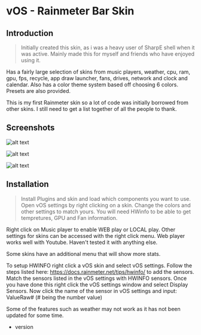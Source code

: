# vOS - Rainmeter Bar Skin

## Introduction

> Initially created this skin, as i was a heavy user of SharpE shell when it was active.
> Mainly made this for myself and friends who have enjoyed using it.

Has a fairly large selection of skins from music players, weather, cpu, ram, gpu, fps, recycle, app draw launcher, fans, drives, network and clock and calendar. Also has a color theme system based off choosing 6 colors. Presets are also provided.

This is my first Rainmeter skin so a lot of code was initially borrowed from other skins. I still need to get a list together of all the people to thank.

## Screenshots

![alt text](https://i.imgur.com/RMc2tmY.png)

![alt text](https://i.imgur.com/EcixKkp.jpg)

![alt text](https://i.imgur.com/q6u1jPj.png)


## Installation

> Install Plugins and skin and load which components you want to use. Open vOS settings by right clicking on a skin. Change the colors and other settings to match yours. You will need HWinfo to be able to get tempretures, GPU and Fan information.

Right click on Music player to enable WEB play or LOCAL play. Other settings for skins can be accessed with the right click menu. Web player works well with Youtube. Haven't tested it with anything else.

Some skins have an additional menu that will show more stats.

To setup HWINFO right click a vOS skin and select vOS settings.
Follow the steps listed here: https://docs.rainmeter.net/tips/hwinfo/ to add the sensors.
Match the sensors listed in the vOS settings with HWINFO sensors.
Once you have done this right click the vOS settings window and select Display Sensors.
Now click the name of the sensor in vOS settings and input: ValueRaw#   (# being the number value)

Some of the features such as weather may not work as it has not been updated for some time.

- version